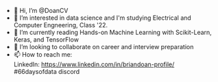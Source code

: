- 👋 Hi, I’m @DoanCV
- 👀 I’m interested in data science and I'm studying Electrical and Computer Engneering, Class '22.
- 🌱 I’m currently reading Hands-on Machine Learning with Scikit-Learn, Keras, and TensorFlow
- 💞️ I’m looking to collaborate on career and interview preparation
- 📫 How to reach me: <br> LinkedIn: https://www.linkedin.com/in/briandoan-profile/ <br> #66daysofdata discord

<!---
DoanCV/DoanCV is a ✨ special ✨ repository because its `README.md` (this file) appears on your GitHub profile.
You can click the Preview link to take a look at your changes.
--->
